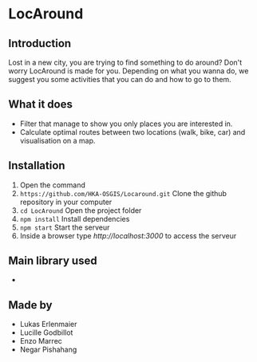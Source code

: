 # LocAround

## Introduction

Lost in a new city, you are trying to find something to do around? Don't worry LocAround is made for you. 
Depending on what you wanna do, we suggest you some activities that you can do and how to go to them.

## What it does

- Filter that manage to show you only places you are interested in.
- Calculate optimal routes between two locations (walk, bike, car) and visualisation on a map.

## Installation

1. Open the command
2. `https://github.com/HKA-OSGIS/Locaround.git` Clone the github repository in your computer
3. `cd LocAround` Open the project folder
4. `npm install` Install dependencies
5. `npm start` Start the serveur
6. Inside a browser type *http://localhost:3000* to access the serveur

## Main library used

- 

## Made by

- Lukas Erlenmaier
- Lucille Godbillot
- Enzo Marrec
- Negar Pishahang
